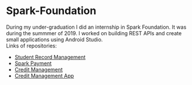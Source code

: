 # Spark-Foundation
During my under-graduation I did an internship in Spark Foundation. It was during the summmer of 2019.
I worked on building REST APIs and create small applications using Android Studio.<br>
Links of repositories:<br>
- [Student Record Management](https://github.com/ArchanaJain5/CRUDable-Android-App)
- [Spark Payment](https://github.com/ArchanaJain5/Spark_payment)
- [Credit Management](https://github.com/ArchanaJain5/sparkcreditmanagement)
- [Credit Management App](https://github.com/ArchanaJain5/creditmanagementapp)
